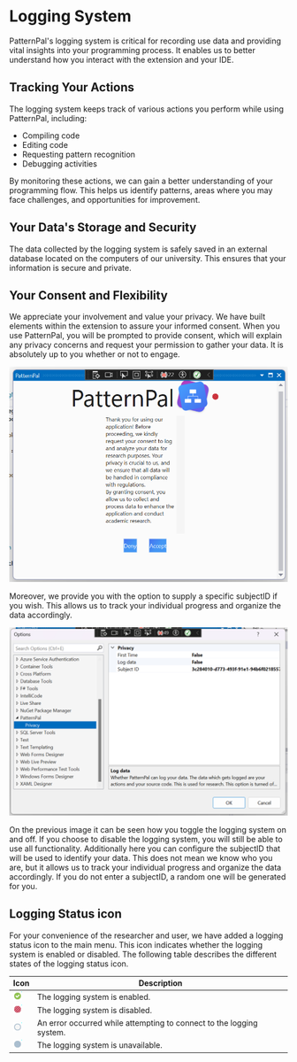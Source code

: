 # Logging System

PatternPal's logging system is critical for recording use data and providing vital insights into your programming process. It enables us to better understand how you interact with the extension and your IDE.

## Tracking Your Actions

The logging system keeps track of various actions you perform while using PatternPal, including:

- Compiling code
- Editing code
- Requesting pattern recognition
- Debugging activities

By monitoring these actions, we can gain a better understanding of your programming flow. This helps us identify patterns, areas where you may face challenges, and opportunities for improvement.

## Your Data's Storage and Security

The data collected by the logging system is safely saved in an external database located on the computers of our university. This ensures that your information is secure and private.

## Your Consent and Flexibility

We appreciate your involvement and value your privacy. We have built elements within the extension to assure your informed consent. When you use PatternPal, you will be prompted to provide consent, which will explain any privacy concerns and request your permission to gather your data. It is absolutely up to you whether or not to engage.

![Logging Consent](../images/logging_permission.png)

Moreover, we provide you with the option to supply a specific subjectID if you wish. This allows us to track your individual progress and organize the data accordingly.

![Logging Settings](../images/settings_menu.png)

On the previous image it can be seen how you toggle the logging system on and off. If you choose to disable the logging system, you will still be able to use all functionality. Additionally here you can configure the subjectID that will be used to identify your data. This does not mean we know who you are, but it allows us to track your individual progress and organize the data accordingly. If you do not enter a subjectID, a random one will be generated for you.

## Logging Status icon

For your convenience of the researcher and user, we have added a logging status icon to the main menu. This icon indicates whether the logging system is enabled or disabled.  The following table describes the different states of the logging status icon.

| Icon | Description |
| --- | --- |
| ![Logging Status Icon](../images/OnlineStatusAvailable.png) | The logging system is enabled. |
| ![Logging Status Icon](../images/OnlineStatusNoLog.png) | The logging system is disabled. |
| ![Logging Status Icon](../images/OnlineStatusError.png) | An error occurred while attempting to connect to the logging system. |
| ![Logging Status Icon](../images/OnlineStatusOffline.png) | The logging system is unavailable. |
